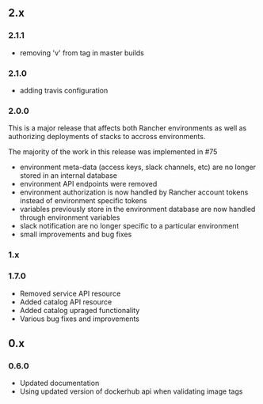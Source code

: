 ## 2.x

### 2.1.1

* removing 'v' from tag in master builds

### 2.1.0

* adding travis configuration

### 2.0.0

This is a major release that affects both Rancher environments as well as
authorizing deployments of stacks to accross environments.

The majority of the work in this release was implemented in #75

* environment meta-data (access keys, slack channels, etc) are no longer stored in an internal database
* environment API endpoints were removed
* environment authorization is now handled by Rancher account tokens instead of environment specific tokens
* variables previously store in the environment database are now handled through environment variables
* slack notification are no longer specific to a particular environment
* small improvements and bug fixes

### 1.x

### 1.7.0

* Removed service API resource
* Added catalog  API resource
* Added catalog upraged functionality
* Various bug fixes and improvements

## 0.x

### 0.6.0

* Updated documentation
* Using updated version of dockerhub api when validating image tags
